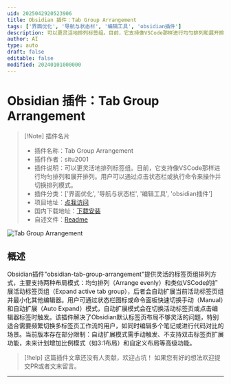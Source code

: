 ```yaml
---
uid: 2025042920523906
title: Obsidian 插件：Tab Group Arrangement
tags: ['界面优化', '导航与状态栏', '编辑工具', 'obsidian插件']
description: 可以更灵活地排列标签组。目前，它支持像VSCode那样进行均匀排列和展开排列。用户可以通过点击状态栏或执行命令来操作并切换排列模式。
author: AI
type: auto
draft: false
editable: false
modified: 20240101000000
---
```


# Obsidian 插件：Tab Group Arrangement

> [!Note] 插件名片
> - 插件名称：Tab Group Arrangement
> - 插件作者：situ2001
> - 插件说明：可以更灵活地排列标签组。目前，它支持像VSCode那样进行均匀排列和展开排列。用户可以通过点击状态栏或执行命令来操作并切换排列模式。
> - 插件分类：['界面优化', '导航与状态栏', '编辑工具', 'obsidian插件']
> - 项目地址：[点我访问](https://github.com/situ2001/obsidian-tab-group-arrangement)
> - 国内下载地址：[下载安装](https://pkmer.cn/products/plugin/pluginMarket/?tab-group-arrangement)
> - 自述文件：[Readme](https://ghproxy.net/https://raw.githubusercontent.com/situ2001/obsidian-tab-group-arrangement/master/README.md)

![Tab Group Arrangement](https://cdn.pkmer.cn/covers/tab-group-arrangement_2_0.gif!pkmer)

## 概述

Obsidian插件"obsidian-tab-group-arrangement"提供灵活的标签页组排列方式，主要支持两种布局模式：均匀排列（Arrange evenly）和类似VSCode的扩展活动标签页组（Expand active tab group），后者会自动扩展当前活动标签页组并最小化其他编辑器。用户可通过状态栏图标或命令面板快速切换手动（Manual）和自动扩展（Auto Expand）模式，自动扩展模式会在切换活动标签页或点击编辑器标签时触发。该插件解决了Obsidian默认标签页布局不够灵活的问题，特别适合需要频繁切换多标签页工作流的用户，如同时编辑多个笔记或进行代码对比的场景。当前版本存在部分限制：自动扩展模式需手动触发、不支持双击标签页扩展功能，未来计划增加比例模式（如3:1布局）和自定义布局等高级功能。


> [!help] 
> 这篇插件文章还没有人贡献，欢迎占坑！
> 如果您有好的想法欢迎提交PR或者文末留言。
> 

---



